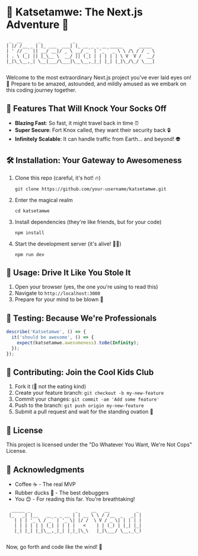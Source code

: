 # 🚀 Katsetamwe: The Next.js Adventure 🌈

```ascii
 _  __      _            _                               
| |/ /__ _ | |_ ___  ___| |_ __ _ _ __ _____      _____  
| ' // _` || __/ __|/ _ \ __/ _` | '_ ` _ \ \ /\ / / _ \ 
| . \ (_| || |_\__ \  __/ || (_| | | | | | \ V  V /  __/ 
|_|\_\__,_| \__|___/\___|\__\__,_|_| |_| |_|\_/\_/ \___| 
                                                         
```

Welcome to the most extraordinary Next.js project you've ever laid eyes on! 👀 Prepare to be amazed, astounded, and mildly amused as we embark on this coding journey together.

## 🌟 Features That Will Knock Your Socks Off

- **Blazing Fast**: So fast, it might travel back in time ⏰
- **Super Secure**: Fort Knox called, they want their security back 🔒
- **Infinitely Scalable**: It can handle traffic from Earth... and beyond! 👽

## 🛠️ Installation: Your Gateway to Awesomeness

1. Clone this repo (careful, it's hot! 🔥)
   ```
   git clone https://github.com/your-username/katsetamwe.git
   ```
2. Enter the magical realm
   ```
   cd katsetamwe
   ```
3. Install dependencies (they're like friends, but for your code)
   ```
   npm install
   ```
4. Start the development server (it's alive! 🧟‍♂️)
   ```
   npm run dev
   ```

## 🚦 Usage: Drive It Like You Stole It

1. Open your browser (yes, the one you're using to read this)
2. Navigate to `http://localhost:3000`
3. Prepare for your mind to be blown 🤯

## 🧪 Testing: Because We're Professionals

```javascript
describe('Katsetamwe', () => {
  it('should be awesome', () => {
    expect(katsetamwe.awesomeness).toBe(Infinity);
  });
});
```

## 🤝 Contributing: Join the Cool Kids Club

1. Fork it (🍴 not the eating kind)
2. Create your feature branch: `git checkout -b my-new-feature`
3. Commit your changes: `git commit -am 'Add some feature'`
4. Push to the branch: `git push origin my-new-feature`
5. Submit a pull request and wait for the standing ovation 👏

## 📜 License

This project is licensed under the "Do Whatever You Want, We're Not Cops" License.

## 🙏 Acknowledgments

- Coffee ☕ - The real MVP
- Rubber ducks 🦆 - The best debuggers
- You 😊 - For reading this far. You're breathtaking!

```ascii
  _____ _                 _     __   __          _ 
 |_   _| |__   __ _ _ __ | | __ \ \ / /__  _   _| |
   | | | '_ \ / _` | '_ \| |/ /  \ V / _ \| | | | |
   | | | | | | (_| | | | |   <    | | (_) | |_| |_|
   |_| |_| |_|\__,_|_| |_|_|\_\   |_|\___/ \__,_(_)
                                                   
```

Now, go forth and code like the wind! 💨
